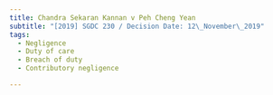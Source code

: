 ```yaml
---
title: Chandra Sekaran Kannan v Peh Cheng Yean
subtitle: "[2019] SGDC 230 / Decision Date: 12\_November\_2019"
tags:
  - Negligence
  - Duty of care
  - Breach of duty
  - Contributory negligence

---
```

